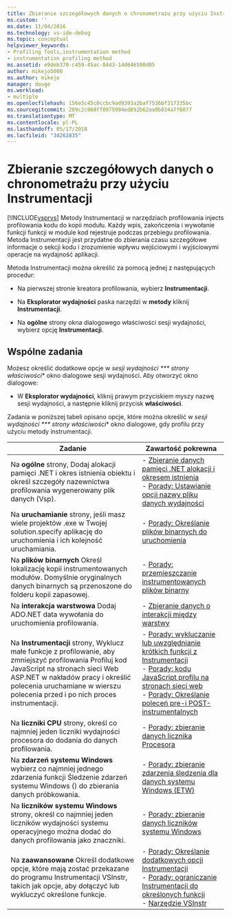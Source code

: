 ```yaml
---
title: Zbieranie szczegółowych danych o chronometrażu przy użyciu Instrumentacji | Dokumentacja firmy Microsoft
ms.custom: ''
ms.date: 11/04/2016
ms.technology: vs-ide-debug
ms.topic: conceptual
helpviewer_keywords:
- Profiling Tools,instrumentation method
- instrumentation profiling method
ms.assetid: e9deb370-c459-45ac-84d3-14d646590d05
author: mikejo5000
ms.author: mikejo
manager: douge
ms.workload:
- multiple
ms.openlocfilehash: 156e3c45c0ccbc9ad9393a2baf7536bf317335bc
ms.sourcegitcommit: 209c2c068ff0975994ed892b62aa9b834a7f6077
ms.translationtype: MT
ms.contentlocale: pl-PL
ms.lasthandoff: 05/17/2018
ms.locfileid: "34262835"
---
```

# <a name="collect-detailed-timing-data-by-using-instrumentation"></a>Zbieranie szczegółowych danych o chronometrażu przy użyciu Instrumentacji
[!INCLUDE[vsprvs](../code-quality/includes/vsprvs_md.md)] Metody Instrumentacji w narzędziach profilowania injects profilowania kodu do kopii modułu. Każdy wpis, zakończenia i wywołanie funkcji funkcji w module kod rejestruje podczas przebiegu profilowania. Metoda Instrumentacji jest przydatne do zbierania czasu szczegółowe informacje o sekcji kodu i zrozumienie wpływu wejściowymi i wyjściowymi operacje na wydajność aplikacji.  
  
 Metoda Instrumentacji można określić za pomocą jednej z następujących procedur:  
  
-   Na pierwszej stronie kreatora profilowania, wybierz **Instrumentacji**.  
  
-   Na **Eksplorator wydajności** paska narzędzi w **metody** kliknij **Instrumentacji**.  
  
-   Na **ogólne** strony okna dialogowego właściwości sesji wydajności, wybierz opcję **Instrumentacji**.  
  
## <a name="common-tasks"></a>Wspólne zadania
 Możesz określić dodatkowe opcje w *sesji wydajności *** strony właściwości** okno dialogowe sesji wydajności. Aby otworzyć okno dialogowe:  
  
-   W **Eksplorator wydajności**, kliknij prawym przyciskiem myszy nazwę sesji wydajności, a następnie kliknij przycisk **właściwości**.  
  
 Zadania w poniższej tabeli opisano opcje, które można określić w *sesji wydajności *** strony właściwości** okno dialogowe, gdy profilu przy użyciu metody instrumentacji.  
  
|Zadanie|Zawartość pokrewna|  
|----------|---------------------|  
|Na **ogólne** strony, Dodaj alokacji pamięci .NET i okres istnienia obiektu i określ szczegóły nazewnictwa profilowania wygenerowany plik danych (Vsp).|-   [Zbieranie danych pamięci .NET alokacji i okresem istnienia](../profiling/collecting-dotnet-memory-allocation-and-lifetime-data.md)<br />-   [Porady: Ustawianie opcji nazwy pliku danych wydajności](../profiling/how-to-set-performance-data-file-name-options.md)|  
|Na **uruchamianie** strony, jeśli masz wiele projektów .exe w Twojej solution.specify aplikację do uruchomienia i ich kolejność uruchamiania.|-   [Porady: Określanie plików binarnych do uruchomienia](../profiling/how-to-specify-the-binary-to-start.md)|  
|Na **plików binarnych** Określ lokalizację kopii instrumentowanych modułów. Domyślnie oryginalnych danych binarnych są przenoszone do folderu kopii zapasowej.|-   [Porady: przemieszczanie instrumentowanych plików binarny](../profiling/how-to-relocate-instrumented-binaries.md)|  
|Na **interakcja warstwowa** Dodaj ADO.NET data wywołania do uruchomienia profilowania.|-   [Zbieranie danych o interakcji między warstwy](../profiling/collecting-tier-interaction-data.md)|  
|Na **Instrumentacji** strony, Wyklucz małe funkcje z profilowanie, aby zmniejszyć profilowania Profiluj kod JavaScript na stronach sieci Web ASP.NET w nakładów pracy i określić polecenia uruchamiane w wierszu polecenia przed i po nich proces instrumentacji.|-   [Porady: wykluczanie lub uwzględnianie krótkich funkcji z Instrumentacji](../profiling/how-to-exclude-or-include-short-functions-from-instrumentation.md)<br />-   [Porady: kodu JavaScript profilu na stronach sieci web](../profiling/how-to-profile-javascript-code-in-web-pages.md)<br />-   [Porady: Określanie poleceń pre-i POST-instrumentalnych](../profiling/how-to-specify-pre-and-post-instrument-commands.md)|  
|Na **liczniki CPU** strony, określ co najmniej jeden liczniki wydajności procesora do dodania do danych profilowania.|-   [Porady: zbieranie danych licznika Procesora](../profiling/how-to-collect-cpu-counter-data.md)|  
|Na **zdarzeń systemu Windows** wybierz co najmniej jednego zdarzenia funkcji Śledzenie zdarzeń systemu Windows () do zbierania danych próbkowania.|-   [Porady: zbieranie zdarzenia śledzenia dla danych systemu Windows (ETW)](../profiling/how-to-collect-event-tracing-for-windows-etw-data.md)|  
|Na **liczników systemu Windows** strony, określ co najmniej jeden liczników wydajności systemu operacyjnego można dodać do danych profilowania jako znaczniki.|-   [Porady: zbieranie danych liczników systemu Windows](../profiling/how-to-collect-windows-counter-data.md)|  
|Na **zaawansowane** Określ dodatkowe opcje, które mają zostać przekazane do programu Instrumentacji VSInstr, takich jak opcje, aby dołączyć lub wykluczyć określone funkcje.|-   [Porady: Określanie dodatkowych opcji Instrumentacji](../profiling/how-to-specify-additional-instrumentation-options.md)<br />-   [Porady: ograniczanie Instrumentacji do określonych funkcji](../profiling/how-to-limit-instrumentation-to-specific-functions.md)<br />-   [Narzędzie VSInstr](../profiling/vsinstr.md)|